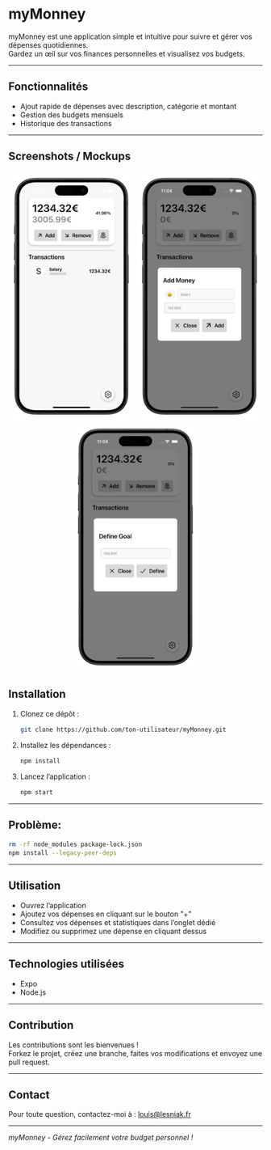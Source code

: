 # myMonney

myMonney est une application simple et intuitive pour suivre et gérer vos dépenses quotidiennes.  
Gardez un œil sur vos finances personnelles et visualisez vos budgets.

---

## Fonctionnalités

- Ajout rapide de dépenses avec description, catégorie et montant
- Gestion des budgets mensuels
- Historique des transactions

---

## Screenshots / Mockups

<p align="center">
  <img src="./mockups/main_screen.png" width="250" alt="Mockup écran principal" />
  <img src="./mockups/add_expense.png" width="250" alt="Mockup ajout dépense" />
  <img src="./mockups/add_goal.png" width="250" alt="Mockup ajout goal" />
</p>

## Installation

1. Clonez ce dépôt :

   ```bash
   git clone https://github.com/ton-utilisateur/myMonney.git
   ```

2. Installez les dépendances :

   ```bash
   npm install
   ```

3. Lancez l’application :
   ```bash
   npm start
   ```

---

## Problème:
  ```bash
  rm -rf node_modules package-lock.json
  npm install --legacy-peer-deps
  ```

---

## Utilisation

- Ouvrez l’application
- Ajoutez vos dépenses en cliquant sur le bouton "+"
- Consultez vos dépenses et statistiques dans l’onglet dédié
- Modifiez ou supprimez une dépense en cliquant dessus

---

## Technologies utilisées

- Expo
- Node.js

---

## Contribution

Les contributions sont les bienvenues !  
Forkez le projet, créez une branche, faites vos modifications et envoyez une pull request.

---

## Contact

Pour toute question, contactez-moi à : louis@lesniak.fr

---

_myMonney - Gérez facilement votre budget personnel !_
